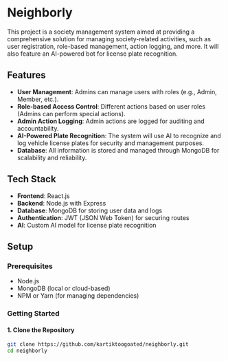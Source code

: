 # Neighborly

This project is a society management system aimed at providing a comprehensive solution for managing society-related activities, such as user registration, role-based management, action logging, and more. It will also feature an AI-powered bot for license plate recognition.

## Features

- **User Management**: Admins can manage users with roles (e.g., Admin, Member, etc.).
- **Role-based Access Control**: Different actions based on user roles (Admins can perform special actions).
- **Admin Action Logging**: Admin actions are logged for auditing and accountability.
- **AI-Powered Plate Recognition**: The system will use AI to recognize and log vehicle license plates for security and management purposes.
- **Database**: All information is stored and managed through MongoDB for scalability and reliability.

## Tech Stack

- **Frontend**: React.js 
- **Backend**: Node.js with Express
- **Database**: MongoDB for storing user data and logs
- **Authentication**: JWT (JSON Web Token) for securing routes
- **AI**: Custom AI model for license plate recognition

## Setup

### Prerequisites

- Node.js
- MongoDB (local or cloud-based)
- NPM or Yarn (for managing dependencies)

### Getting Started

#### 1. Clone the Repository
```bash
git clone https://github.com/kartiktoogoated/neighborly.git
cd neighborly
